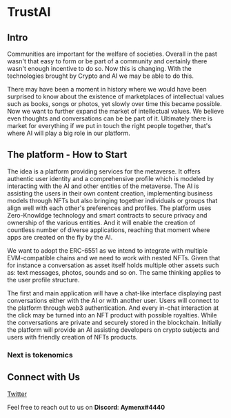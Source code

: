 # TrustAI

## Intro


Communities are important for the welfare of societies. Overall in the past wasn't that easy to form or be part of a community and certainly there wasn't enough incentive to do so. Now this is changing. With the technologies brought by Crypto and AI we may be able to do this. 


There may have been a moment in history where we would have been surprised to know about the existence of marketplaces of intellectual values such as books, songs or photos, yet slowly over time this became possible. Now we want to further expand the market of intellectual values. We believe even thoughts and conversations can be be part of it. Ultimately there is market for everything if we put in touch the right people together, that's where AI will play a big role in our platform.    



## The platform - How to Start

The idea is a platform providing services for the metaverse. It offers authentic user identity and a comprehensive profile which is modeled by interacting with the AI and other entities of the metaverse. The AI is assisting the users in their own content creation, implementing business models through NFTs but also bringing together individuals or groups that align well with each other's preferences and profiles. The platform uses Zero-Knowldge technology and smart contracts to secure privacy and ownership of the various entities. And it will enable the creation of countless number of diverse applications, reaching that moment where apps are created on the fly by the AI.    

We want to adopt the ERC-6551 as we intend to integrate with multiple EVM-compatible chains and we need to work with nested NFTs. Given that for instance a conversation as asset itself holds multiple other assets such as: text messages, photos, sounds and so on. The same thinking applies to the user profile structure.     

The first and main application will have a chat-like interface displaying past conversations either with the AI or with another user. Users will connect to the platform through web3 authentication. And every in-chat interaction at the click may be turned into an NFT product with possible royalties. While the conversations are private and securely stored in the blockchain. Initially the platform will provide an AI assisting developers on crypto subjects and users with friendly creation of NFTs products.



### Next is tokenomics



## Connect with Us

[Twitter](https://twitter.com/aymenx_ai)

Feel free to reach out to us on **Discord**: **Aymenx#4440**
